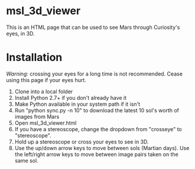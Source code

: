 # msl_3d_viewer

This is an HTML page that can be used to see Mars through Curiosity's eyes, in 3D.

# Installation

_Warning:_ crossing your eyes for a long time is not recommended.  Cease using this page if your eyes hurt.

1. Clone into a local folder
1. Install Python 2.7+ if you don't already have it
1. Make Python available in your system path if it isn't
1. Run "python sync.py -n 10" to download the latest 10 sol's worth of images from Mars
1. Open msl_3d_viewer.html
1. If you have a stereoscope, change the dropdown from "crosseye" to "stereoscope".
1. Hold up a stereoscope or cross your eyes to see in 3D.
1. Use the up/down arrow keys to move between sols (Martian days).  Use the left/right arrow keys to move between image pairs taken on the same sol.

